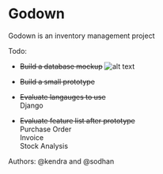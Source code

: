 # Godown
Godown is an inventory management project

Todo:
- ~~Build a database mockup~~
![alt text](http://i.imgur.com/UecUHE7.jpg "ER diagram")

- ~~Build a small prototype~~

- ~~Evaluate langauges to use~~ <br /> Django

- ~~Evaluate feature list after prototype~~ <br />
Purchase Order<br />
Invoice<br />
Stock Analysis<br />

Authors:
@kendra and @sodhan


